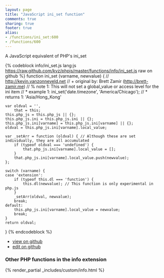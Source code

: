 ```yaml
---
layout: page
title: "JavaScript ini_set function"
comments: true
sharing: true
footer: true
alias:
- /functions/ini_set:600
- /functions/600
---
```

<!-- Generated by Rakefile:build -->
A JavaScript equivalent of PHP's ini_set

{% codeblock info/ini_set.js lang:js https://raw.github.com/kvz/phpjs/master/functions/info/ini_set.js raw on github %}
function ini_set (varname, newvalue) {
    // http://kevin.vanzonneveld.net
    // +   original by: Brett Zamir (http://brett-zamir.me)
    // %        note 1: This will not set a global_value or access level for the ini item
    // *     example 1: ini_set('date.timezone', 'America/Chicago');
    // *     returns 1: 'Asia/Hong_Kong'

    var oldval = '',
        that = this;
    this.php_js = this.php_js || {};
    this.php_js.ini = this.php_js.ini || {};
    this.php_js.ini[varname] = this.php_js.ini[varname] || {};
    oldval = this.php_js.ini[varname].local_value;

    var _setArr = function (oldval) { // Although these are set individually, they are all accumulated
        if (typeof oldval === 'undefined') {
            that.php_js.ini[varname].local_value = [];
        }
        that.php_js.ini[varname].local_value.push(newvalue);
    };

    switch (varname) {
    case 'extension':
        if (typeof this.dl === 'function') {
            this.dl(newvalue); // This function is only experimental in php.js
        }
        _setArr(oldval, newvalue);
        break;
    default:
        this.php_js.ini[varname].local_value = newvalue;
        break;
    }
    return oldval;
}
{% endcodeblock %}

 - [view on github](https://github.com/kvz/phpjs/blob/master/functions/info/ini_set.js)
 - [edit on github](https://github.com/kvz/phpjs/edit/master/functions/info/ini_set.js)

### Other PHP functions in the info extension
{% render_partial _includes/custom/info.html %}
